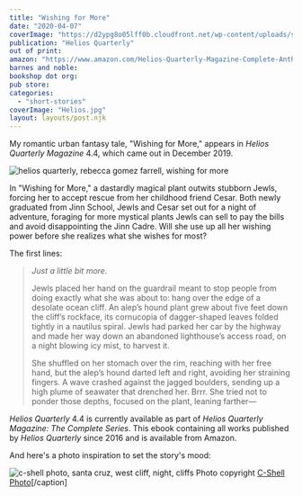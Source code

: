 ```yaml
---
title: "Wishing for More"
date: "2020-04-07"
coverImage: "https://d2ypg8o05lff0b.cloudfront.net/wp-content/uploads/sites/3/pages/Helios-739x1024.jpg"
publication: "Helios Quarterly"
out of print: 
amazon: "https://www.amazon.com/Helios-Quarterly-Magazine-Complete-Anthologies-ebook/dp/B09CJB84ZC/"
barnes and noble: 
bookshop dot org:
pub store:
categories:
  - "short-stories"
coverImage: "Helios.jpg"
layout: layouts/post.njk
---
```


My romantic urban fantasy tale, "Wishing for More," appears in _Helios Quarterly Magazine_ 4.4, which came out in December 2019.

![helios quarterly, rebecca gomez farrell, wishing for more](https://d2ypg8o05lff0b.cloudfront.net/wp-content/uploads/sites/3/pages/Helios-739x1024.jpg)

In "Wishing for More," a dastardly magical plant outwits stubborn Jewls, forcing her to accept rescue from her childhood friend Cesar. Both newly graduated from Jinn School, Jewls and Cesar set out for a night of adventure, foraging for more mystical plants Jewls can sell to pay the bills and avoid disappointing the Jinn Cadre. Will she use up all her wishing power before she realizes what she wishes for most?

The first lines:

> _Just a little bit more._
>
> Jewls placed her hand on the guardrail meant to stop people from doing exactly what she was about to: hang over the edge of a desolate ocean cliff. An alep’s hound plant grew about five feet down the cliff’s rockface, its cornucopia of dagger-shaped leaves folded tightly in a nautilus spiral. Jewls had parked her car by the highway and made her way down an abandoned lighthouse’s access road, on a night blowing icy mist, to harvest it.
>
> She shuffled on her stomach over the rim, reaching with her free hand, but the alep’s hound darted left and right, avoiding her straining fingers. A wave crashed against the jagged boulders, sending up a high plume of seawater that drenched her. Brrr. She tried not to ponder those depths, focused on the plant, leaning farther—

_Helios Quarterly_ 4.4 is currently available as part of _Helios Quarterly Magazine: The Complete Series_. This ebook containing all works published by _Helios Quarterly_ since 2016 and is available from Amazon.

And here's a photo inspiration to set the story's mood:

![c-shell photo, santa cruz, west cliff, night, cliffs](https://d2ypg8o05lff0b.cloudfront.net/wp-content/uploads/sites/3/pages/wishing-for-more-photo-1024x683.jpg) Photo copyright [C-Shell Photo](https://twitter.com/carlinschel)\[/caption\]
